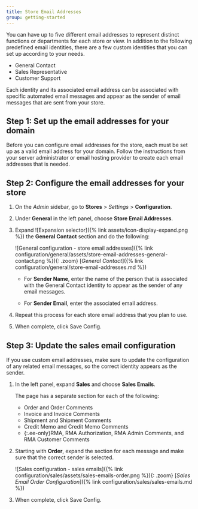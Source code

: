 ```yaml
---
title: Store Email Addresses
group: getting-started
---
```


You can have up to five different email addresses to represent distinct functions or departments for each store or view. In addition to the following predefined email identities, there are a few custom identities that you can set up according to your needs.

- General Contact
- Sales Representative
- Customer Support

Each identity and its associated email address can be associated with specific automated email messages and appear as the sender of email messages that are sent from your store.

## Step 1: Set up the email addresses for your domain

Before you can configure email addresses for the store, each must be set up as a valid email address for your domain. Follow the instructions from your server administrator or email hosting provider to create each email addresses that is needed.

## Step 2: Configure the email addresses for your store

1. On the _Admin_ sidebar, go to **Stores** > _Settings_ > **Configuration**.

1. Under **General** in the left panel, choose **Store Email Addresses**.

1. Expand ![Expansion selector]({% link assets/icon-display-expand.png %}) the **General Contact** section and do the following:

    ![General configuration - store email addresses]({% link configuration/general/assets/store-email-addresses-general-contact.png %}){: .zoom}
    [_General Contact_]({% link configuration/general/store-email-addresses.md %})

   - For **Sender Name**, enter the name of the person that is associated with the General Contact identity to appear as the sender of any email messages.

   - For **Sender Email**, enter the associated email address.

1. Repeat this process for each store email address that you plan to use.

1. When complete, click <span class="btn">Save Config</span>.

## Step 3: Update the sales email configuration

If you use custom email addresses, make sure to update the configuration of any related email messages, so the correct identity appears as the sender.

1. In the left panel, expand **Sales** and choose **Sales Emails**.

   The page has a separate section for each of the following:

   - Order and Order Comments
   - Invoice and Invoice Comments
   - Shipment and Shipment Comments
   - Credit Memo and Credit Memo Comments
   - {:.ee-only}RMA, RMA Authorization, RMA Admin Comments, and RMA Customer Comments

1. Starting with **Order**, expand the section for each message and make sure that the correct sender is selected.

    ![Sales configuration - sales emails]({% link configuration/sales/assets/sales-emails-order.png %}){: .zoom}
    [_Sales Email Order Configuration_]({% link configuration/sales/sales-emails.md %})

1. When complete, click <span class="btn">Save Config</span>.
